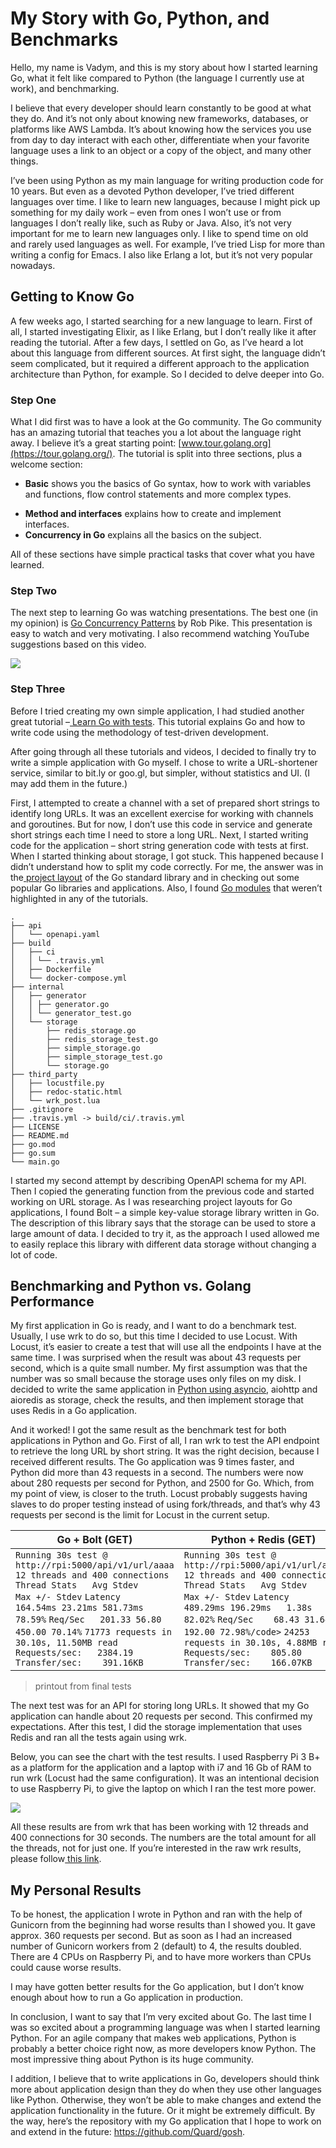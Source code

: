 # My Story with Go, Python, and Benchmarks

Hello, my name is Vadym, and this is my story about how I started learning Go, what it felt like compared to Python (the language I currently use at work), and benchmarking.

I believe that every developer should learn constantly to be good at what they do. And it’s not only about knowing new frameworks, databases, or platforms like AWS Lambda. It’s about knowing how the services you use from day to day interact with each other, differentiate when your favorite language uses a link to an object or a copy of the object, and many other things.

I’ve been using Python as my main language for writing production code for 10 years. But even as a devoted Python developer, I’ve tried different languages over time. I like to learn new languages, because I might pick up something for my daily work – even from ones I won’t use or from languages I don’t really like, such as Ruby or Java. Also, it’s not very important for me to learn new languages only. I like to spend time on old and rarely used languages as well. For example, I’ve tried Lisp for more than writing a config for Emacs. I also like Erlang a lot, but it’s not very popular nowadays.

## Getting to Know Go

A few weeks ago, I started searching for a new language to learn. First of all, I started investigating Elixir, as I like Erlang, but I don’t really like it after reading the tutorial. After a few days, I settled on Go, as I’ve heard a lot about this language from different sources. At first sight, the language didn’t seem complicated, but it required a different approach to the application architecture than Python, for example. So I decided to delve deeper into Go.

### Step One

What I did first was to have a look at the Go community. The Go community has an amazing tutorial that teaches you a lot about the language right away. I believe it’s a great starting point: [www.tour.golang.org](https://tour.golang.org/). The tutorial is split into three sections, plus a welcome section:

* **Basic** shows you the basics of Go syntax, how to work with variables and functions, flow control statements and more complex types.

- **Method and interfaces** explains how to create and implement interfaces.
- **Concurrency in Go** explains all the basics on the subject.

All of these sections have simple practical tasks that cover what you have learned.

### Step Two

The next step to learning Go was watching presentations. The best one (in my opinion) is [Go Concurrency Patterns](https://www.youtube.com/watch?v=f6kdp27TYZs) by Rob Pike. This presentation is easy to watch and very motivating. I also recommend watching YouTube suggestions based on this video.

![](images/img-1.jpg)

### Step Three

Before I tried creating my own simple application, I had studied another great tutorial –[ Learn Go with tests](https://github.com/pityonline/learn-go-with-tests). This tutorial explains Go and how to write code using the methodology of test-driven development.

After going through all these tutorials and videos, I decided to finally try to write a simple application with Go myself. I chose to write a URL-shortener service, similar to bit.ly or goo.gl, but simpler, without statistics and UI. (I may add them in the future.)

First, I attempted to create a channel with a set of prepared short strings to identify long URLs. It was an excellent exercise for working with channels and goroutines. But for now, I don’t use this code in service and generate short strings each time I need to store a long URL. Next, I started writing code for the application – short string generation code with tests at first. When I started thinking about storage, I got stuck. This happened because I didn’t understand how to split my code correctly. For me, the answer was in the[ project layout](https://github.com/golang-standards/project-layout) of the Go standard library and in checking out some popular Go libraries and applications. Also, I found [Go modules](https://github.com/golang/go/wiki/Modules) that weren’t highlighted in any of the tutorials.

```
.
├── api
│   └── openapi.yaml
├── build
│   ├── ci
│   │ └── .travis.yml
│   ├── Dockerfile
│   └── docker-compose.yml
├── internal
│   ├── generator
│   │ ├── generator.go
│   │ └── generator_test.go
│   └── storage
│       ├── redis_storage.go
│       ├── redis_storage_test.go
│       ├── simple_storage.go
│       ├── simple_storage_test.go
│       └── storage.go
├── third_party
│   ├── locustfile.py
│   ├── redoc-static.html
│   └── wrk_post.lua
├── .gitignore
├── .travis.yml -> build/ci/.travis.yml
├── LICENSE
├── README.md
├── go.mod
├── go.sum
└── main.go
```

I started my second attempt by describing OpenAPI schema for my API. Then I copied the generating function from the previous code and started working on URL storage. As I was researching project layouts for Go applications, I found Bolt – a simple key-value storage library written in Go. The description of this library says that the storage can be used to store a large amount of data. I decided to try it, as the approach I used allowed me to easily replace this library with different data storage without changing a lot of code.

## Benchmarking and Python vs. Golang Performance

My first application in Go is ready, and I want to do a benchmark test. Usually, I use wrk to do so,  but this time I decided to use Locust. With Locust, it’s easier to create a test that will use all the endpoints I have at the same time. I was surprised when the result was about 43 requests per second, which is a quite small number. My first assumption was that the number was so small because the storage uses only files on my disk. I decided to write the same application in [Python using asyncio](https://djangostars.com/blog/asynchronous-programming-in-python-asyncio/), aiohttp and aioredis as storage, check the results, and then implement storage that uses Redis in a Go application.

And it worked! I got the same result as the benchmark test for both applications in Python and Go. First of all, I ran wrk to test the API endpoint to retrieve the long URL by short string. It was the right decision, because I received different results. The Go application was 9 times faster, and Python did more than 43 requests in a second. The numbers were now about 280 requests per second for Python, and 2500 for Go. Which, from my point of view, is closer to the truth. Locust probably suggests having slaves to do proper testing instead of using fork/threads, and that’s why 43 requests per second is the limit for Locust in the current setup.

| **Go + Bolt (GET)**                                          | **Python + Redis (GET)**                                     |
| ------------------------------------------------------------ | ------------------------------------------------------------ |
| `Running 30s test @ http://rpi:5000/api/v1/url/aaaa` `12 threads and 400 connections` `Thread Stats   Avg Stdev     Max +/- Stdev` `Latency   164.54ms 23.21ms 581.73ms   78.59%` `Req/Sec   201.33 56.80   450.00 70.14%` `71773 requests in 30.10s, 11.50MB read` `Requests/sec:   2384.19` `Transfer/sec:    391.16KB` | `Running 30s test @ http://rpi:5000/api/v1/url/aaaa` `12 threads and 400 connections` `Thread Stats   Avg Stdev     Max +/- Stdev` `Latency   489.29ms 196.29ms   1.38s 82.02%` `Req/Sec    68.43 31.64   192.00 72.98%/code>` `24253 requests in 30.10s, 4.88MB read` `Requests/sec:    805.80` `Transfer/sec:    166.07KB` |

> printout from final tests

The next test was for an API for storing long URLs. It showed that my Go application can handle about 20 requests per second. This confirmed my expectations. After this test, I did the storage implementation that uses Redis and ran all the tests again using wrk.

Below, you can see the chart with the test results. I used Raspberry Pi 3 B+ as a platform for the application and a laptop with i7 and 16 Gb of RAM to run wrk (Locust had the same configuration). It was an intentional decision to use Raspberry Pi, to give the laptop on which I ran the test more power.

![](images/img-2.png)

All these results are from wrk that has been working with 12 threads and 400 connections for 30 seconds. The numbers are the total amount for all the threads, not for just one. If you’re interested in the raw wrk results, please follow[ this link](https://gist.github.com/Quard/74861f27fb956bbe088c002a8574ffbe).

## My Personal Results

To be honest, the application I wrote in Python and ran with the help of Gunicorn from the beginning had worse results than I showed you. It gave approx. 360 requests per second. But as soon as I had an increased number of Gunicorn workers from 2 (default) to 4, the results doubled.  There are 4 CPUs on Raspberry Pi, and to have more workers than CPUs could cause worse results.

I may have gotten better results for the Go application, but I don’t know enough about how to run a Go application in production.

In conclusion, I want to say that I’m very excited about Go. The last time I was so excited about a programming language was when I started learning Python. For an agile company that makes web applications, Python is probably a better choice right now, as more developers know Python. The most impressive thing about Python is its huge community.

I addition, I believe that to write applications in Go, developers should think more about application design than they do when they use other languages like Python. Otherwise, they won’t be able to make changes and extend the application functionality in the future. Or it might be extremely difficult. By the way, here’s the repository with my Go application that I hope to work on and extend in the future: https://github.com/Quard/gosh.

